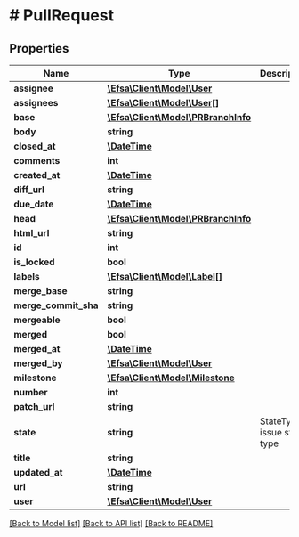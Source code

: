 # # PullRequest

## Properties

Name | Type | Description | Notes
------------ | ------------- | ------------- | -------------
**assignee** | [**\Efsa\Client\Model\User**](User.md) |  | [optional]
**assignees** | [**\Efsa\Client\Model\User[]**](User.md) |  | [optional]
**base** | [**\Efsa\Client\Model\PRBranchInfo**](PRBranchInfo.md) |  | [optional]
**body** | **string** |  | [optional]
**closed_at** | [**\DateTime**](\DateTime.md) |  | [optional]
**comments** | **int** |  | [optional]
**created_at** | [**\DateTime**](\DateTime.md) |  | [optional]
**diff_url** | **string** |  | [optional]
**due_date** | [**\DateTime**](\DateTime.md) |  | [optional]
**head** | [**\Efsa\Client\Model\PRBranchInfo**](PRBranchInfo.md) |  | [optional]
**html_url** | **string** |  | [optional]
**id** | **int** |  | [optional]
**is_locked** | **bool** |  | [optional]
**labels** | [**\Efsa\Client\Model\Label[]**](Label.md) |  | [optional]
**merge_base** | **string** |  | [optional]
**merge_commit_sha** | **string** |  | [optional]
**mergeable** | **bool** |  | [optional]
**merged** | **bool** |  | [optional]
**merged_at** | [**\DateTime**](\DateTime.md) |  | [optional]
**merged_by** | [**\Efsa\Client\Model\User**](User.md) |  | [optional]
**milestone** | [**\Efsa\Client\Model\Milestone**](Milestone.md) |  | [optional]
**number** | **int** |  | [optional]
**patch_url** | **string** |  | [optional]
**state** | **string** | StateType issue state type | [optional]
**title** | **string** |  | [optional]
**updated_at** | [**\DateTime**](\DateTime.md) |  | [optional]
**url** | **string** |  | [optional]
**user** | [**\Efsa\Client\Model\User**](User.md) |  | [optional]

[[Back to Model list]](../../README.md#models) [[Back to API list]](../../README.md#endpoints) [[Back to README]](../../README.md)
